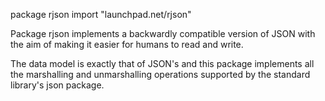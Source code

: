 package rjson
import "launchpad.net/rjson"

Package rjson implements a backwardly compatible version of JSON with the aim of making it easier for humans to read and write.

The data model is exactly that of JSON's and this package implements all the marshalling and unmarshalling operations supported by the standard library's json package.
